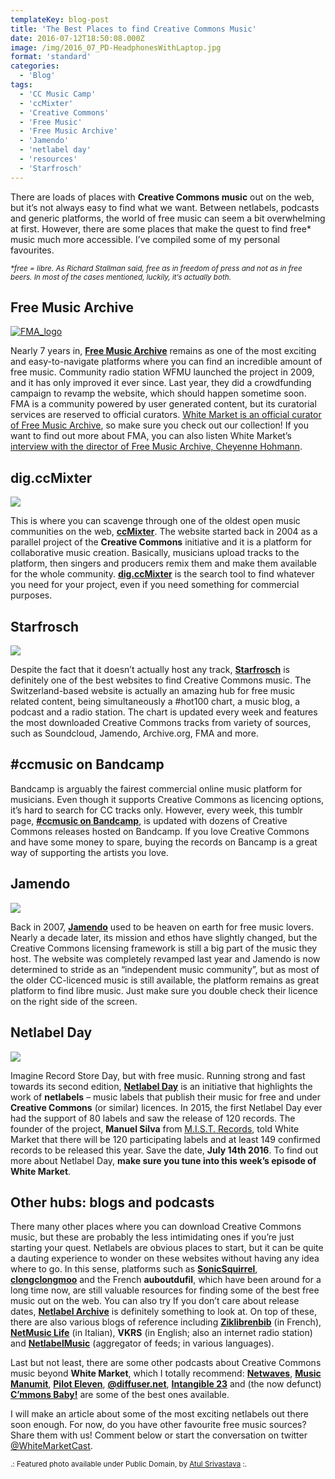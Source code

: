 ```yaml
---
templateKey: blog-post
title: 'The Best Places to find Creative Commons Music'
date: 2016-07-12T18:50:08.000Z
image: /img/2016_07_PD-HeadphonesWithLaptop.jpg
format: 'standard'
categories:
  - 'Blog'
tags:
  - 'CC Music Camp'
  - 'ccMixter'
  - 'Creative Commons'
  - 'Free Music'
  - 'Free Music Archive'
  - 'Jamendo'
  - 'netlabel day'
  - 'resources'
  - 'Starfrosch'
---
```


There are loads of places with **Creative Commons music** out on the web, but it’s not always easy to find what we want. Between netlabels, podcasts and generic platforms, the world of free music can seem a bit overwhelming at first. However, there are some places that make the quest to find free\* music much more accessible. I’ve compiled some of my personal favourites.

_<small>\*free = libre. As Richard Stallman said, free as in freedom of press and not as in free beers. In most of the cases mentioned, luckily, it’s actually both.</small>_

## Free Music Archive

[![FMA_logo](/img/FMA-logo.jpg)](http://freemusicarchive.com/)

Nearly 7 years in, [**Free Music Archive**](http://freemusicarchive.com/) remains as one of the most exciting and easy-to-navigate platforms where you can find an incredible amount of free music. Community radio station WFMU launched the project in 2009, and it has only improved it ever since. Last year, they did a crowdfunding campaign to revamp the website, which should happen sometime soon. FMA is a community powered by user generated content, but its curatorial services are reserved to official curators. [White Market is an official curator of Free Music Archive](/fma-collection/), so make sure you check out our collection! If you want to find out more about FMA, you can also listen White Market’s [interview with the director of Free Music Archive, Cheyenne Hohmann](/blog/2015-09-06-session-2-10-all-hail-the-free-music-archive/).

## dig.ccMixter

[![](https://blocsonic.com/images/digccmixter.jpg)](https://dig.ccmixter.org/)

This is where you can scavenge through one of the oldest open music communities on the web, [**ccMixter**](https://ccmixter.org/). The website started back in 2004 as a parallel project of the **Creative Commons** initiative and it is a platform for collaborative music creation. Basically, musicians upload tracks to the platform, then singers and producers remix them and make them available for the whole community. [**dig.ccMixter**](http://dig.ccmixter.org/) is the search tool to find whatever you need for your project, even if you need something for commercial purposes.

## Starfrosch

[![](https://scontent-cdg2-1.xx.fbcdn.net/v/t1.0-9/26183_384167043824_2759078_n.jpg?oh=7526965bb58fd2394f091284c64f0249&oe=582EB64A)](https://starfrosch.com)

Despite the fact that it doesn’t actually host any track, [**Starfrosch**](https://starfrosch.com/) is definitely one of the best websites to find Creative Commons music. The Switzerland-based website is actually an amazing hub for free music related content, being simultaneously a #hot100 chart, a music blog, a podcast and a radio station. The chart is updated every week and features the most downloaded Creative Commons tracks from variety of sources, such as Soundcloud, Jamendo, Archive.org, FMA and more.

## #ccmusic on Bandcamp

Bandcamp is arguably the fairest commercial online music platform for musicians. Even though it supports Creative Commons as licencing options, it’s hard to search for CC tracks only. However, every week, this tumblr page, [**#ccmusic on Bandcamp**](http://ccmusiccamp.tumblr.com/), is updated with dozens of Creative Commons releases hosted on Bandcamp. If you love Creative Commons and have some money to spare, buying the records on Bancamp is a great way of supporting the artists you love.

## Jamendo

[![](https://scontent-lhr3-1.xx.fbcdn.net/v/l/t1.0-9/12239498_10156200591570394_3236015937266930300_n.png?oh=9837b8701d27866670add1e5cd9eb441&oe=586768FC)](http://www.jamendo.com)

Back in 2007, [**Jamendo**](https://www.jamendo.com/start) used to be heaven on earth for free music lovers. Nearly a decade later, its mission and ethos have slightly changed, but the Creative Commons licensing framework is still a big part of the music they host. The website was completely revamped last year and Jamendo is now determined to stride as an “independent music community”, but as most of the older CC-licenced music is still available, the platform remains as great platform to find libre music. Just make sure you double check their licence on the right side of the screen.

## Netlabel Day

[![](https://2.bp.blogspot.com/-rg4WYe_w0lQ/Vpi4AiED8yI/AAAAAAAABBc/jnoyTkw3Yq4/s320/logo2016.jpg)](http://netlabelday.blogspot.co.uk)

Imagine Record Store Day, but with free music. Running strong and fast towards its second edition, [**Netlabel Day**](http://netlabelday.blogspot.co.uk/p/home.html) is an initiative that highlights the work of **netlabels** – music labels that publish their music for free and under **Creative Commons** (or similar) licences. In 2015, the first Netlabel Day ever had the support of 80 labels and saw the release of 120 records. The founder of the project, **Manuel Silva** from [M.I.S.T. Records](http://en-mistrecords.blogspot.co.uk/p/home.html), told White Market that there will be 120 participating labels and at least 149 confirmed records to be released this year. Save the date, **July 14th 2016**. To find out more about Netlabel Day, **make sure you tune into this week’s episode of White Market**.

## Other hubs: blogs and podcasts

There many other places where you can download Creative Commons music, but these are probably the less intimidating ones if you’re just starting your quest. Netlabels are obvious places to start, but it can be quite a dauting experience to wonder on these websites without having any idea where to go. In this sense, platforms such as [**SonicSquirrel**](http://www.sonicsquirrel.net/), [**clongclongmoo**](http://www.clongclongmoo.org/) and the French **auboutdufil**, which have been around for a long time now, are still valuable resources for finding some of the best free music out on the web. You can also try If you don’t care about release dates, [**Netlabel Archive**](https://netlabelarchive.org/) is definitely something to look at. On top of these, there are also various blogs of reference including **[Ziklibrenbib](http://www.acim.asso.fr/ziklibrenbib/)** (in French), [**NetMusic Life**](http://netlabellife.blogspot.co.uk/) (in Italian), **VKRS** (in English; also an internet radio station) and [**NetlabelMusic**](http://netlabelmusic.com/) (aggregator of feeds; in various languages).

Last but not least, there are some other podcasts about Creative Commons music beyond **White Market**, which I totally recommend: [**Netwaves**](http://www.netwaves.org/), [**Music Manumit**](http://www.musicmanumit.com/), [**Pilot Eleven**](https://www.mixcloud.com/PilotEleven/), [**@diffuser.net**](https://soundcloud.com/adiffuser), [**Intangible 23**](http://intangible23.blogspot.co.uk/) and (the now defunct) [**C’mmons Baby!**](http://www.commonsbaby.com/) are some of the best ones available.

I will make an article about some of the most exciting netlabels out there soon enough. For now, do you have other favourite free music sources? Share them with us! Comment below or start the conversation on twitter [@WhiteMarketCast](https://twitter.com/WhiteMarketCast).

<small>.: Featured photo available under Public Domain, by [Atul Srivastava](https://www.flickr.com/photos/21435077@N03/20573964043/in/dateposted/) :.</small>
